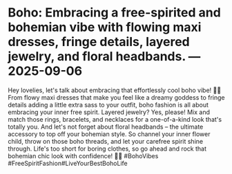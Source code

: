 # Boho: Embracing a free-spirited and bohemian vibe with flowing maxi dresses, fringe details, layered jewelry, and floral headbands. — 2025-09-06

Hey lovelies, let's talk about embracing that effortlessly cool boho vibe! 🌸✨ From flowy maxi dresses that make you feel like a dreamy goddess to fringe details adding a little extra sass to your outfit, boho fashion is all about embracing your inner free spirit. Layered jewelry? Yes, please! Mix and match those rings, bracelets, and necklaces for a one-of-a-kind look that's totally you. And let's not forget about floral headbands – the ultimate accessory to top off your bohemian style. So channel your inner flower child, throw on those boho threads, and let your carefree spirit shine through. Life's too short for boring clothes, so go ahead and rock that bohemian chic look with confidence! 🌼💫 #BohoVibes #FreeSpiritFashion#LiveYourBestBohoLife
